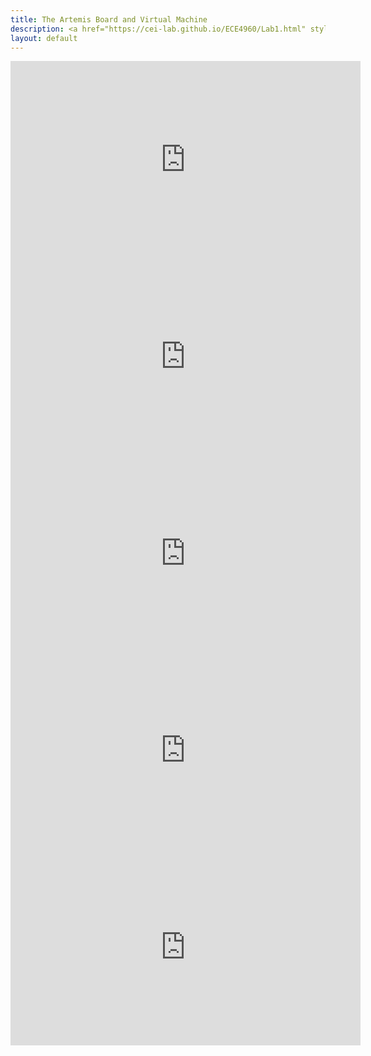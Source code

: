 ```yaml
---
title: The Artemis Board and Virtual Machine
description: <a href="https://cei-lab.github.io/ECE4960/Lab1.html" style="color:#FFCC00;">Lab 1</a>
layout: default
---
```


<iframe width="560" height="315" src="https://www.youtube-nocookie.com/embed/TRdj1EKi1-c" frameborder="0" allow="accelerometer; autoplay; encrypted-media; gyroscope; picture-in-picture" allowfullscreen></iframe>

<iframe width="560" height="315" src="https://www.youtube-nocookie.com/embed/BkgQW1qrjVc" frameborder="0" allow="accelerometer; autoplay; encrypted-media; gyroscope; picture-in-picture" allowfullscreen></iframe>

<iframe width="560" height="315" src="https://www.youtube-nocookie.com/embed/Or_cgKoJYTQ" frameborder="0" allow="accelerometer; autoplay; encrypted-media; gyroscope; picture-in-picture" allowfullscreen></iframe>

<iframe width="560" height="315" src="https://www.youtube-nocookie.com/embed/HmqB1F5eaOM" frameborder="0" allow="accelerometer; autoplay; encrypted-media; gyroscope; picture-in-picture" allowfullscreen></iframe>

<iframe width="560" height="315" src="https://www.youtube-nocookie.com/embed/7MwxSqB2zM0" frameborder="0" allow="accelerometer; autoplay; encrypted-media; gyroscope; picture-in-picture" allowfullscreen></iframe>
